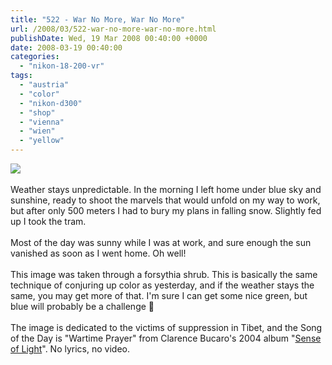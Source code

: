 ```yaml
---
title: "522 - War No More, War No More"
url: /2008/03/522-war-no-more-war-no-more.html
publishDate: Wed, 19 Mar 2008 00:40:00 +0000
date: 2008-03-19 00:40:00
categories: 
  - "nikon-18-200-vr"
tags: 
  - "austria"
  - "color"
  - "nikon-d300"
  - "shop"
  - "vienna"
  - "wien"
  - "yellow"
---
```

<a href="https://d25zfm9zpd7gm5.cloudfront.net/1200x1200/2008/20080318_170045_ps.jpg" target="_blank"><img src="https://d25zfm9zpd7gm5.cloudfront.net/0600x0600/2008/20080318_170045_ps.jpg"/></a><br/><br/>Weather stays unpredictable. In the morning I left home under blue sky and sunshine, ready to shoot the marvels that would unfold on my way to work, but after only 500 meters I had to bury my plans in falling snow. Slightly fed up I took the tram.<br/><br/>Most of the day was sunny while I was at work, and sure enough the sun vanished as soon as I went home. Oh well! <br/><br/>This image was taken through a forsythia shrub. This is basically the same technique of conjuring up color as yesterday, and if the weather stays the same, you may get more of that. I'm sure I can get some nice green, but blue will probably be a challenge 🙂<br/><br/>The image is dedicated to the victims of suppression in Tibet, and the Song of the Day is "Wartime Prayer" from Clarence Bucaro's 2004 album "<a href="http://www.amazon.com/Sense-Light-Clarence-Bucaro/dp/B0001XAPO2" target="_blank">Sense of Light</a>". No lyrics, no video.
